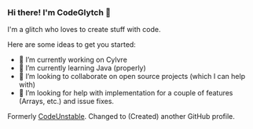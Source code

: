 ### Hi there! I'm CodeGlytch 👋

I'm a glitch who loves to create stuff with code.

Here are some ideas to get you started:

- 🔭 I’m currently working on Cylvre
- 🌱 I’m currently learning Java (properly)
- 👯 I’m looking to collaborate on open source projects (which I can help with)
- 🤔 I’m looking for help with implementation for a couple of features (Arrays, etc.) and issue fixes. 

Formerly [CodeUnstable](https://github.com/CodeUnstable). Changed to (Created) another GitHub profile.
